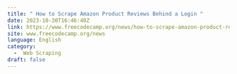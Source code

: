```yaml
---
title: " How to Scrape Amazon Product Reviews Behind a Login "
date: 2023-10-30T16:46:40Z
link: https://www.freecodecamp.org/news/how-to-scrape-amazon-product-reviews-behind-a-login/?utm_medium=RSS&utm_source=news.12bit.vn
site: www.freecodecamp.org/news
language: English
category:
  -  Web Scraping 
draft: false
---
```

